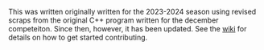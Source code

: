 This was written originally written for the 2023-2024 season using revised scraps from the original C++ program written for the december competeiton. Since then, however, it has been updated. 
See the [wiki](https://github.com/Steven11q/MedwayVexV5/wiki) for details on how to get started contributing.
